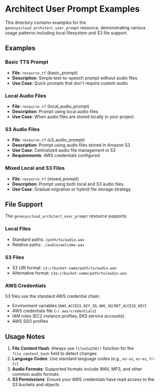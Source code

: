 # Architect User Prompt Examples

This directory contains examples for the `genesyscloud_architect_user_prompt` resource, demonstrating various usage patterns including local filesystem and S3 file support.

## Examples

### Basic TTS Prompt
- **File**: `resource.tf` (basic_prompt)
- **Description**: Simple text-to-speech prompt without audio files
- **Use Case**: Quick prompts that don't require custom audio

### Local Audio Files
- **File**: `resource.tf` (local_audio_prompt)
- **Description**: Prompt using local audio files
- **Use Case**: When audio files are stored locally in your project

### S3 Audio Files
- **File**: `resource.tf` (s3_audio_prompt)
- **Description**: Prompt using audio files stored in Amazon S3
- **Use Case**: Centralized audio file management in S3
- **Requirements**: AWS credentials configured

### Mixed Local and S3 Files
- **File**: `resource.tf` (mixed_prompt)
- **Description**: Prompt using both local and S3 audio files
- **Use Case**: Gradual migration or hybrid file storage strategy

## File Support

The `genesyscloud_architect_user_prompt` resource supports:

### Local Files
- Standard paths: `/path/to/audio.wav`
- Relative paths: `./audio/welcome.wav`

### S3 Files
- S3 URI format: `s3://bucket-name/path/to/audio.wav`
- Alternative format: `s3a://bucket-name/path/to/audio.wav`

### AWS Credentials
S3 files use the standard AWS credential chain:
- Environment variables (`AWS_ACCESS_KEY_ID`, `AWS_SECRET_ACCESS_KEY`)
- AWS credentials file (`~/.aws/credentials`)
- IAM roles (EC2 instance profiles, EKS service accounts)
- AWS SSO profiles

## Usage Notes

1. **File Content Hash**: Always use `filesha256()` function for the `file_content_hash` field to detect changes
2. **Language Codes**: Use standard language codes (e.g., `en-us`, `es-es`, `fr-fr`)
3. **Audio Formats**: Supported formats include WAV, MP3, and other common audio formats
4. **S3 Permissions**: Ensure your AWS credentials have read access to the S3 buckets and objects 
